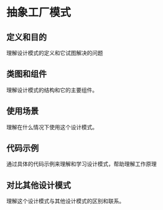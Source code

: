 # 抽象工厂模式

## 定义和目的

理解设计模式的定义和它试图解决的问题

## 类图和组件

理解设计模式的结构和它的主要组件。

## 使用场景

理解在什么情况下使用这个设计模式。

## 代码示例

通过具体的代码示例来理解和学习设计模式，帮助理解工作原理

## 对比其他设计模式

理解这个设计模式与其他设计模式的区别和联系。